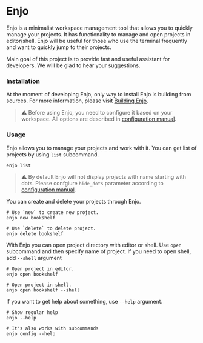 # Enjo
Enjo is a minimalist workspace management tool that allows you to quickly manage your projects.
It has functionality to manage and open projects in editor/shell.
Enjo will be useful for those who use the terminal frequently and want to quickly jump to their projects.

Main goal of this project is to provide fast and useful assistant for developers. We will be glad to hear your suggestions.

### Installation

At the moment of developing Enjo, only way to install Enjo is building from sources. For more information, please visit [Building Enjo](docs/BUILDING.md).

> ⚠️ Before using Enjo, you need to configure it based on your workspace. All options are described in [configuration manual](docs/CONFIGURATION.md).

### Usage

Enjo allows you to manage your projects and work with it.
You can get list of projects by using `list` subcommand.

```shell
enjo list
```
> ⚠️ By default Enjo will not display projects with name starting with dots. Please confgiure `hide_dots` parameter according to [configuration manual](docs/CONFIGURATION.md).

You can create and delete your projects through Enjo.

```shell
# Use `new` to create new project.
enjo new bookshelf

# Use `delete` to delete project.
enjo delete bookshelf
```

With Enjo you can open project directory with editor or shell.
Use `open` subcommand and then specify name of project. If you need to open shell, add `--shell` argument

```shell
# Open project in editor.
enjo open bookshelf

# Open project in shell.
enjo open bookshelf --shell
```

If you want to get help about something, use `--help` argument.

```shell
# Show regular help
enjo --help

# It's also works with subcommands
enjo config --help
```